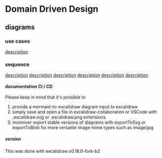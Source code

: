 # Domain Driven Design
## diagrams
### use cases
[description](./assets/design/DDD/use-case/diag_cas_usage_UML.webp)
### sequence
[description](./assets/design/DDD/sequence/diag_sequence_0_afficher_page_accueil_UML.webp)
[description](./assets/design/DDD/sequence/diag_sequence_1_inscription_connexion_UML.webp)
[description](./assets/design/DDD/sequence/diag_sequence_2_creer_categorie_menu_UML.webp)
[description](./assets/design/DDD/sequence/diag_sequence_3_ajouter_plat_UML.webp)
[description](./assets/design/DDD/sequence/diag_sequence_4_personnaliser_menu_UML.webp)
[description](./assets/design/DDD/sequence/diag_sequence_5_exporter_diffuser_partager_UML.webp)
#### documentation CI / CD
Please keep in mind that it's possible to 
1. provide a mermaid-to-excalidraw diagram input to excalidraw
2. simply save and open a file in excalidraw-collaboration or VSCode with .excalidraw.svg or .excalidraw.png extensions
3. moreover export stable versions of diagrams with exportToSvg or exportToBlob for more versatile image mime types such as image/jpg

##### version
This was done with excalidraw:v0.18.0-fork-b2